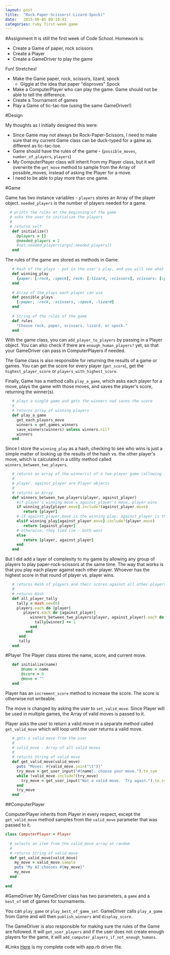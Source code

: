 ```yaml
---
layout: post
title:  "Rock-Paper-Scissors(-Lizard-Spock)"
date:   2015-06-05 09:10:41
categories: ruby first-week game
---
```


#Assignment
It is still the first week of Code School.  Homework is:

 - Create a Game of paper, rock scissors
 - Create a Player
 - Create a GameDriver to play the game
 
Fun! Stretches!

 - Make the Game paper, rock, scissors, lizard, spock
     - Giggle at the idea that paper "disproves" Spock
 - Make a ComputerPlayer who can play the game.  Game should not be able to tell the difference.
 - Create a Tournament of games
 - Play a Game of tic-tac-toe (using the same GameDriver!)
 
#Design

My thoughts as I initially designed this were:

 - Since Game may not always be Rock-Paper-Scissors, I need to make sure that my current Game class can be duck-typed for a game as different as tic-tac-toe.
 - Game should have the rules of the game - (`possible_moves`, `number_of_players`, `players`)
 - My ComputerPlayer class will inherit from my Player class, but it will overwrite the `get_move` method to sample from the Array of possible_moves, instead of asking the Player for a move.
 - I need to be able to play more than one game.

#Game

Game has two instance variables - `players` stores an Array of the player object.  `needed_players` is the number of players needed for a game.

```ruby
  # prints the rules at the beginning of the game
  # asks the user to initialize the players
  #
  # returns self
   def initialize()
     @players = []
     @needed_players = 2
     #set_needed_players(args[:needed_players])
   end
```
 
The rules of the game are stored as methods in Game.

```ruby
   # Hash of the plays - put in the user's play, and you will see what it beats
   def winning_play
     {paper: [:rock, :spock], rock: [:lizard, :scissors], scissors: [:paper, :lizard], lizard: [:spock, :paper], spock: [:rock, :scissors], scratch: [:scratch]}
   end
   
   # Array of the plays each player can use
   def possible_plays
     [:paper, :rock, :scissors, :spock, :lizard]
   end
   
   # String of the rules of the game
   def rules
     "Choose rock, paper, scissors, lizard, or spock."
   end
```
With the game class, you can `add_player_to_players` by passing in a Player object.  You can also check if there are `enough_human_players?` yet, so that your GameDriver can pass in ComputerPlayers if needed.


The Game class is also responsible for returning the results of a game or games.  You can get the score for every player (`get_score`), get the `highest_player_score` or `players_with_highest_score`.  

Finally, Game has a method calls `play_a_game`, which asks each player for a move, plays the game with those moves, and saves the player's score, returning the winner(s).

```ruby
   # plays a single game and gets the winners nad saves the score
   #
   # returns array of winning players
   def play_a_game
     get_each_players_move
     winners = get_games_winners
     save_winners(winners) unless winners.nil?
     winners
   end
```

Since I store the `winning_play` as a hash, checking to see who wins is just a simple matter of looking up the results of the hash vs. the other player's move, which is calculated in a utility method called `winners_between_two_players`.

```ruby
   # returns an array of the winner(s) of a two-player game (allowing for a tie)
   #
   # player, against_player are Player objects
   #
   # returns an Array
   def winners_between_two_players(player, against_player)
     #if player's winning move = against_player's move, player wins
     if winning_play[player.move].include?(against_player.move)
        return [player]
     # if against_player.move is the winning play, against_player is the winner
     elsif winning_play[against_player.move].include?(player.move)
        return [against_player]
     # otherwise, they tied (ie - both won)  
     else    
        return [player, against_player]
     end
   end
```

But I did add a layer of complexity to my game by allowing any group of players to play paper-rock-scissors at the same time.  The way that works is that you play each player against each other player.  Whoever has the highest score in that round of player vs. player wins. 

```ruby
   # returns Hash of plqyers and their scores against all other players
   # 
   # returns Hash
   def all_player_tally
     tally = Hash.new(0)
     players.each do |player|
        players.each do |against_player|
           winners_between_two_players(player, against_player).each do |winner|
             tally[winner] += 1
           end
         end
      end
      tally
   end 
```

#Player
The Player class stores the name, score, and current move.

```ruby
   def initialize(name)
       @name = name
       @score = 0
       @move = ""
   end
```

Player has an `increment_score` method to increase the score.  The score is otherwise not writeable.

The move is changed by asking the user to `set_valid_move`.  Since Player will be used in multiple games, the Array of valid moves is passed to it.

Player asks the user to return a valid move in a separate method called `get_valid_move` which will loop until the user returns a valid move.

```ruby
   # gets a valid move from the user
   #
   # valid_move - Array of all valid moves
   #
   # returns String of valid move
   def get_valid_move(valid_move)
     puts "Moves: #{valid_move.join("\t")}"
     try_move = get_user_input("#{name}, choose your move.").to_sym
     while !valid_move.include?(try_move)
       try_move = get_user_input("Not a valid move.  Try again.").to_sym
     end
     try_move
   end
```

##ComputerPlayer

ComputerPlayer inherits from Player in every respect, except the `get_valid_move` method samples from the `valid_move` parameter that was passed to it.

```ruby
class ComputerPlayer < Player
  
  # selects an item from the valid_move array at random
  #
  # returns String of valid move
  def get_valid_move(valid_move)
    my_move = valid_move.sample
    puts "My AI chooses #{my_move}"
    my_move
  end
  
end
```

#GameDriver
My GameDriver class has two parameters, a `game` and a `best_of` set of games for tournaments.

You can `play_game` or `play_best_of_game_set`.  GameDriver calls `play_a_game` from Game and will then `publish_winners` and `display_score`.

The GameDriver is also responsible for making sure the rules of the Game are followed.  It will `get_user_players` and if the user does not create enough players for the game, it will `add_computer_players_if_not_enough_humans`.

#Links
[Here](https://gist.github.com/Gmfholley/ab195a42aeaa156dc77b) is my complete code with app.rb driver file.
